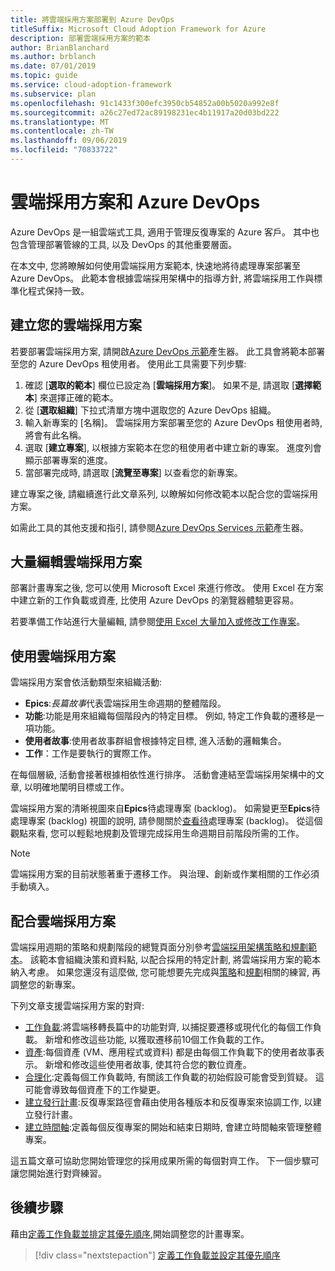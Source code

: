 ```yaml
---
title: 將雲端採用方案部署到 Azure DevOps
titleSuffix: Microsoft Cloud Adoption Framework for Azure
description: 部署雲端採用方案的範本
author: BrianBlanchard
ms.author: brblanch
ms.date: 07/01/2019
ms.topic: guide
ms.service: cloud-adoption-framework
ms.subservice: plan
ms.openlocfilehash: 91c1433f300efc3950cb54852a00b5020a992e8f
ms.sourcegitcommit: a26c27ed72ac89198231ec4b11917a20d03bd222
ms.translationtype: MT
ms.contentlocale: zh-TW
ms.lasthandoff: 09/06/2019
ms.locfileid: "70833722"
---
```

# <a name="cloud-adoption-plan-and-azure-devops"></a>雲端採用方案和 Azure DevOps

Azure DevOps 是一組雲端式工具, 適用于管理反復專案的 Azure 客戶。 其中也包含管理部署管線的工具, 以及 DevOps 的其他重要層面。 

在本文中, 您將瞭解如何使用雲端採用方案範本, 快速地將待處理專案部署至 Azure DevOps。 此範本會根據雲端採用架構中的指導方針, 將雲端採用工作與標準化程式保持一致。

## <a name="create-your-cloud-adoption-plan"></a>建立您的雲端採用方案

若要部署雲端採用方案, 請開啟[Azure DevOps 示範](https://aka.ms/adopt/plan/generator)產生器。 此工具會將範本部署至您的 Azure DevOps 租使用者。 使用此工具需要下列步驟:

1. 確認 [**選取的範本**] 欄位已設定為 [**雲端採用方案**]。 如果不是, 請選取 [**選擇範本**] 來選擇正確的範本。
2. 從 [**選取組織**] 下拉式清單方塊中選取您的 Azure DevOps 組織。
3. 輸入新專案的 [名稱]。 雲端採用方案部署至您的 Azure DevOps 租使用者時, 將會有此名稱。
4. 選取 [**建立專案**], 以根據方案範本在您的租使用者中建立新的專案。 進度列會顯示部署專案的進度。
5. 當部署完成時, 請選取 [**流覽至專案**] 以查看您的新專案。

建立專案之後, 請繼續進行此文章系列, 以瞭解如何修改範本以配合您的雲端採用方案。

如需此工具的其他支援和指引, 請參閱[Azure DevOps Services 示範](https://docs.microsoft.com/azure/devops/demo-gen/?toc=%2Fazure%2Fdevops%2Fdemo-gen%2Ftoc.json&bc=%2Fazure%2Fdevops%2Fdemo-gen%2Fbreadcrumb%2Ftoc.json&view=azure-devops)產生器。

## <a name="bulk-edit-the-cloud-adoption-plan"></a>大量編輯雲端採用方案

部署計畫專案之後, 您可以使用 Microsoft Excel 來進行修改。 使用 Excel 在方案中建立新的工作負載或資產, 比使用 Azure DevOps 的瀏覽器體驗更容易。

若要準備工作站進行大量編輯, 請參閱[使用 Excel 大量加入或修改工作專案](https://docs.microsoft.com/azure/devops/boards/backlogs/office/bulk-add-modify-work-items-excel?view=azure-devops)。

## <a name="use-the-cloud-adoption-plan"></a>使用雲端採用方案

雲端採用方案會依活動類型來組織活動:

- **Epics**:*長篇故事*代表雲端採用生命週期的整體階段。
- **功能**:功能是用來組織每個階段內的特定目標。 例如, 特定工作負載的遷移是一項功能。
- **使用者故事**:使用者故事群組會根據特定目標, 進入活動的邏輯集合。
- **工作**：工作是要執行的實際工作。

在每個層級, 活動會接著根據相依性進行排序。 活動會連結至雲端採用架構中的文章, 以明確地闡明目標或工作。

雲端採用方案的清晰視圖來自**Epics**待處理專案 (backlog)。 如需變更至**Epics**待處理專案 (backlog) 視圖的說明, 請參閱關於[查看待](https://docs.microsoft.com/azure/devops/boards/backlogs/define-features-epics?view=azure-devops#view-a-backlog-or-portfolio-backlog)處理專案 (backlog)。 從這個觀點來看, 您可以輕鬆地規劃及管理完成採用生命週期目前階段所需的工作。

> [!NOTE]
> 雲端採用方案的目前狀態著重于遷移工作。 與治理、創新或作業相關的工作必須手動填入。

## <a name="align-the-cloud-adoption-plan"></a>配合雲端採用方案

雲端採用週期的策略和規劃階段的總覽頁面分別參考[雲端採用架構策略和規劃範本](https://archcenter.blob.core.windows.net/cdn/fusion/readiness/Microsoft-Cloud-Adoption-Framework-Strategy-and-Plan-Template.docx)。 該範本會組織決策和資料點, 以配合採用的特定計劃, 將雲端採用方案的範本納入考慮。 如果您還沒有這麼做, 您可能想要先完成與[策略](../business-strategy/index.md)和[規劃](../plan/index.md)相關的練習, 再調整您的新專案。

下列文章支援雲端採用方案的對齊:

- [工作負載](./workloads.md):將雲端移轉長篇中的功能對齊, 以捕捉要遷移或現代化的每個工作負載。 新增和修改這些功能, 以獲取遷移前10個工作負載的工作。
- [資產](./assets.md):每個資產 (VM、應用程式或資料) 都是由每個工作負載下的使用者故事表示。 新增和修改這些使用者故事, 使其符合您的數位資產。
- [合理化](./review-rationalization.md):定義每個工作負載時, 有關該工作負載的初始假設可能會受到質疑。 這可能會導致每個資產下的工作變更。
- [建立發行計畫](./iteration-paths.md):反復專案路徑會藉由使用各種版本和反復專案來協調工作, 以建立發行計畫。
- [建立時間軸](./timelines.md):定義每個反復專案的開始和結束日期時, 會建立時間軸來管理整體專案。

這五篇文章可協助您開始管理您的採用成果所需的每個對齊工作。 下一個步驟可讓您開始進行對齊練習。

## <a name="next-steps"></a>後續步驟

藉由[定義工作負載並排定其優先順序,](./workloads.md)開始調整您的計畫專案。

> [!div class="nextstepaction"]
> [定義工作負載並設定其優先順序](./workloads.md)
